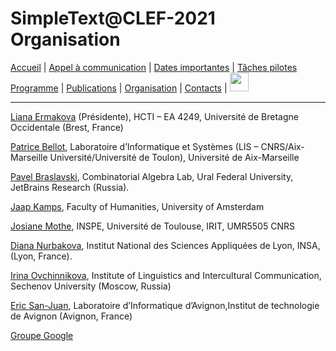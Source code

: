 
# SimpleText@CLEF-2021 Organisation

[Accueil](./) | [Appel à communication](./CFP) | [Dates importantes](./dates) | [Tâches pilotes](./tasks)  
[Programme](./program) | [Publications](./publications) | [Organisation](./organisation) | [Contacts](./contacts) | [<img src="../EN.png" width="30">](../en/organisers)

---


[Liana Ermakova](https://www.univ-brest.fr/hcti/menu/Membres/Enseignants-chercheurs/Ermakova--Liana) (Présidente), HCTI – EA 4249, Université de Bretagne Occidentale (Brest, France)

[Patrice Bellot](https://ins2i.cnrs.fr/fr/personne/patrice-bellot), Laboratoire d’Informatique et Systèmes (LIS – CNRS/Aix-Marseille Université/Université de Toulon), Université de Aix-Marseille

[Pavel Braslavski](http://kansas.ru/pb/index_en.html), Combinatorial Algebra Lab, Ural Federal University, JetBrains Research (Russia).

[Jaap Kamps](https://e.humanities.uva.nl/), Faculty of Humanities, University of Amsterdam

[Josiane Mothe](https://www.irit.fr/~Josiane.Mothe/), INSPE, Université de Toulouse, IRIT, UMR5505 CNRS

[Diana Nurbakova](https://liris.cnrs.fr/page-membre/diana-nurbakova),  Institut National des Sciences Appliquées de Lyon, INSA, (Lyon, France).

[Irina Ovchinnikova](https://scholar.google.com/citations?user=WYESafoAAAAJ&hl=en), Institute of Linguistics and Intercultural Communication, Sechenov University (Moscow, Russia)

[Eric San-Juan](https://termwatch.es/), Laboratoire d’Informatique d’Avignon,Institut de technologie de Avignon (Avignon, France)

[Groupe Google](https://groups.google.com/g/simpletext)
